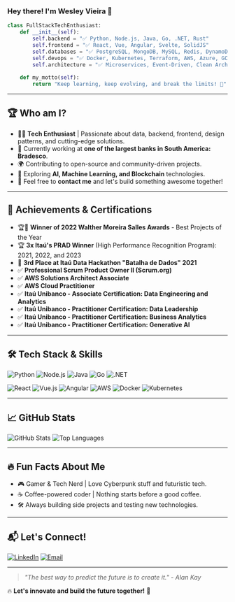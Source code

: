 ### Hey there! I'm Wesley Vieira 🚀

```python
class FullStackTechEnthusiast:
    def __init__(self):
        self.backend = "✅ Python, Node.js, Java, Go, .NET, Rust"
        self.frontend = "✅ React, Vue, Angular, Svelte, SolidJS"
        self.databases = "✅ PostgreSQL, MongoDB, MySQL, Redis, DynamoDB"
        self.devops = "✅ Docker, Kubernetes, Terraform, AWS, Azure, GCP"
        self.architecture = "✅ Microservices, Event-Driven, Clean Architecture"
    
    def my_motto(self):
        return "Keep learning, keep evolving, and break the limits! 🚀"
```

---

## 🏆 **Who am I?**
- 👨‍💻 **Tech Enthusiast** | Passionate about data, backend, frontend, design patterns, and cutting-edge solutions.
- 🔭 Currently working at **one of the largest banks in South America: Bradesco**.
- 🌍 Contributing to open-source and community-driven projects.
- 🎯 Exploring **AI, Machine Learning, and Blockchain** technologies.
- 🤝 Feel free to **contact me** and let's build something awesome together!

---

## 🏅 **Achievements & Certifications**
- 🏆🥇 **Winner of 2022 Walther Moreira Salles Awards** - Best Projects of the Year
- 🏆 **3x Itaú's PRAD Winner** (High Performance Recognition Program): 2021, 2022, and 2023
- 🥉 **3rd Place at Itaú Data Hackathon "Batalha de Dados" 2021**
- ✅ **Professional Scrum Product Owner II (Scrum.org)**
- ✅ **AWS Solutions Architect Associate**
- ✅ **AWS Cloud Practitioner**
- ✅ **Itaú Unibanco - Associate Certification: Data Engineering and Analytics**
- ✅ **Itaú Unibanco - Practitioner Certification: Data Leadership**
- ✅ **Itaú Unibanco - Practitioner Certification: Business Analytics**
- ✅ **Itaú Unibanco - Practitioner Certification: Generative AI**

---

## 🛠️ **Tech Stack & Skills**

![Python](https://img.shields.io/badge/-Python-3776AB?style=for-the-badge&logo=python&logoColor=white)
![Node.js](https://img.shields.io/badge/-Node.js-339933?style=for-the-badge&logo=node.js&logoColor=white)
![Java](https://img.shields.io/badge/-Java-007396?style=for-the-badge&logo=java&logoColor=white)
![Go](https://img.shields.io/badge/-Go-00ADD8?style=for-the-badge&logo=go&logoColor=white)
![.NET](https://img.shields.io/badge/-.NET-512BD4?style=for-the-badge&logo=dotnet&logoColor=white)

![React](https://img.shields.io/badge/-React-61DAFB?style=for-the-badge&logo=react&logoColor=black)
![Vue.js](https://img.shields.io/badge/-Vue.js-4FC08D?style=for-the-badge&logo=vue.js&logoColor=white)
![Angular](https://img.shields.io/badge/-Angular-DD0031?style=for-the-badge&logo=angular&logoColor=white)
![AWS](https://img.shields.io/badge/-AWS-232F3E?style=for-the-badge&logo=amazon-aws&logoColor=white)
![Docker](https://img.shields.io/badge/-Docker-2496ED?style=for-the-badge&logo=docker&logoColor=white)
![Kubernetes](https://img.shields.io/badge/-Kubernetes-326CE5?style=for-the-badge&logo=kubernetes&logoColor=white)

---

## 📈 **GitHub Stats**
![GitHub Stats](https://github-readme-stats.vercel.app/api?username=WesleyVieira&show_icons=true&theme=radical)
![Top Languages](https://github-readme-stats.vercel.app/api/top-langs/?username=WesleyVieira&layout=compact&theme=radical)

---

## 🔥 **Fun Facts About Me**
- 🎮 Gamer & Tech Nerd | Love Cyberpunk stuff and futuristic tech.
- ☕ Coffee-powered coder | Nothing starts before a good coffee.
- 🛠 Always building side projects and testing new technologies.

---

## 📬 **Let's Connect!**
[![LinkedIn](https://img.shields.io/badge/-LinkedIn-0077B5?style=for-the-badge&logo=linkedin&logoColor=white)](https://linkedin.com/in/WesleyVieira)
[![Email](https://img.shields.io/badge/-Email-D14836?style=for-the-badge&logo=gmail&logoColor=white)](mailto:your.email@example.com)

---

> _"The best way to predict the future is to create it." - Alan Kay_

🔥 **Let's innovate and build the future together!** 🚀
